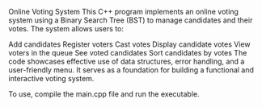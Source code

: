 Online Voting System
This C++ program implements an online voting system using a Binary Search Tree (BST) to manage candidates and their votes. The system allows users to:

Add candidates
Register voters
Cast votes
Display candidate votes
View voters in the queue
See voted candidates
Sort candidates by votes
The code showcases effective use of data structures, error handling, and a user-friendly menu. It serves as a foundation for building a functional and interactive voting system.

To use, compile the main.cpp file and run the executable.

